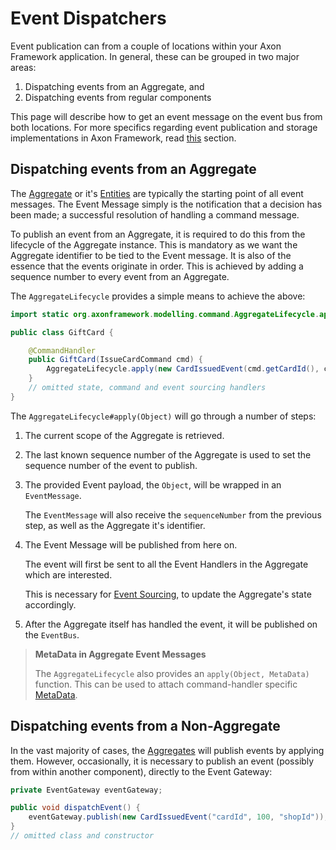 # Event Dispatchers

Event publication can from a couple of locations within your Axon Framework application. In general, these can be grouped in two major areas:

1. Dispatching events from an Aggregate, and
2. Dispatching events from regular components 

This page will describe how to get an event message on the event bus from both locations. For more specifics regarding event publication and storage implementations in Axon Framework, read [this](event-bus-and-event-store.md) section.

## Dispatching events from an Aggregate

The [Aggregate](../command-handling/modeling/aggregate.md) or it's [Entities](../command-handling/modeling/multi-entity-aggregates.md) are typically the starting point of all event messages. The Event Message simply is the notification that a decision has been made; a successful resolution of handling a command message.

To publish an event from an Aggregate, it is required to do this from the lifecycle of the Aggregate instance. This is mandatory as we want the Aggregate identifier to be tied to the Event message. It is also of the essence that the events originate in order. This is achieved by adding a sequence number to every event from an Aggregate.

The `AggregateLifecycle` provides a simple means to achieve the above:

```java
import static org.axonframework.modelling.command.AggregateLifecycle.apply;

public class GiftCard {

    @CommandHandler
    public GiftCard(IssueCardCommand cmd) {
        AggregateLifecycle.apply(new CardIssuedEvent(cmd.getCardId(), cmd.getAmount()));
    }
    // omitted state, command and event sourcing handlers
}
```

The `AggregateLifecycle#apply(Object)` will go through a number of steps:

1. The current scope of the Aggregate is retrieved.
2. The last known sequence number of the Aggregate is used to set the sequence number of the event to publish.
3. The provided Event payload, the `Object`, will be wrapped in an `EventMessage`.

   The `EventMessage` will also receive the `sequenceNumber` from the previous step, as well as the Aggregate it's identifier.

4. The Event Message will be published from here on. 

   The event will first be sent to all the Event Handlers in the Aggregate which are interested.

   This is necessary for [Event Sourcing](../command-handling/modeling/aggregate.md#basic-aggregate-structure), to update the Aggregate's state accordingly.

5. After the Aggregate itself has handled the event, it will be published on the `EventBus`. 

> **MetaData in Aggregate Event Messages**
>
> The `AggregateLifecycle` also provides an `apply(Object, MetaData)` function. This can be used to attach command-handler specific [MetaData](../messaging-concepts/message-anatomy.md#meta-data).

## Dispatching events from a Non-Aggregate

In the vast majority of cases, the [Aggregates](dispatching-events.md#dispatching-events-from-an-aggregate) will publish events by applying them. However, occasionally, it is necessary to publish an event \(possibly from within another component\), directly to the Event Gateway:

```java
private EventGateway eventGateway;

public void dispatchEvent() {
    eventGateway.publish(new CardIssuedEvent("cardId", 100, "shopId"));
}
// omitted class and constructor
```

